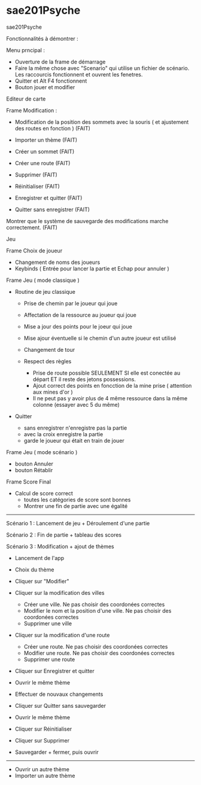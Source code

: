 # sae201Psyche
sae201Psyche

Fonctionnalités à démontrer :

Menu prncipal : 
 - Ouverture de la frame de démarrage
 - Faire la même chose avec "Scenario" qui utilise un fichier de scénario. Les raccourcis fonctionnent et ouvrent les fenetres.
 - Quitter et Alt F4 fonctionnent
 - Bouton jouer et modifier


Editeur de carte

Frame Modification : 

 - Modification de la position des sommets avec la souris ( et ajustement des routes en fonction )		(FAIT)

 - Importer un thème 	(FAIT)

 - Créer un sommet		(FAIT)
 - Créer une route		(FAIT)

 - Supprimer			(FAIT)
 - Réinitialiser		(FAIT)

 - Enregistrer et quitter	(FAIT)
 - Quitter sans enregistrer		(FAIT)

Montrer que le système de sauvegarde des modifications marche correctement.		(FAIT)


Jeu 

Frame Choix de joueur
 - Changement de noms des joueurs
 - Keybinds ( Entrée pour lancer la partie et Echap pour annuler )

Frame Jeu ( mode classique )

 - Routine de jeu classique
	- Prise de chemin par le joueur qui joue
	- Affectation de la ressource au joueur qui joue
	- Mise a jour des points pour le joeur qui joue
	- Mise ajour éventuelle si le chemin d'un autre joueur est utilisé
	- Changement de tour

	- Respect des règles
		- Prise de route possible SEULEMENT SI elle est conectée au départ ET il reste des jetons possessions.
		- Ajout correct des points en foncction de la mine prise ( attention aux mines d'or )
		- Il ne peut pas y avoir plus de 4 même ressource dans la même colonne (essayer avec 5 du même)

 - Quitter 
 	- sans enregistrer n'enregistre pas la partie
	- avec la croix enregistre la partie
	- garde le joueur qui était en train de jouer

Frame Jeu ( mode scénario )

 - bouton Annuler
 - bouton Rétablir


Frame Score Final

 - Calcul de score correct
	- toutes les catégories de score sont bonnes
	- Montrer une fin de partie avec une égalité

------------------------------------------------------------------------------------------------------------------------------------

Scénario 1 : Lancement de jeu + Déroulement d'une partie







Scénario 2 : Fin de partie + tableau des scores









Scénario 3 : Modification + ajout de thèmes

 - Lancement de l'app
 - Choix du thème
 - Cliquer sur "Modifier"

 - Cliquer sur la modification des villes
	- Créer une ville. Ne pas choisir des coordonées correctes
	- Modifier le nom et la position d'une ville. Ne pas choisir des coordonées correctes
	- Supprimer une ville

 - Cliquer sur la modification d'une route
	- Créer une route. Ne pas choisir des coordonées correctes
	- Modifier une route. Ne pas choisir des coordonées correctes
	- Supprimer une route

 - Cliquer sur Enregistrer et quitter
 - Ouvrir le même thème
 - Effectuer de nouvaux changements 
 - Cliquer sur Quitter sans sauvegarder
 - Ouvrir le même thème
 - Cliquer sur Réinitialiser
 - Cliquer sur Supprimer
 - Sauvegarder + fermer, puis ouvrir
-----
 - Ouvrir un autre thème 
 - Importer un autre thème